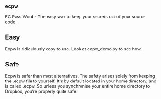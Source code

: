 ### ecpw
EC Pass Word - The easy way to keep your secrets out of your source code.

## Easy
Ecpw is ridiculously easy to use. Look at ecpw_demo.py to see how.

## Safe
Ecpw is safer than most alternatives. The safety arises solely from keeping the
.ecpw file to yourself. It's by default located in your home directory, and is
called .ecpw. So unless you synchronise your entire home directory to Dropbox,
you're properly quite safe.

